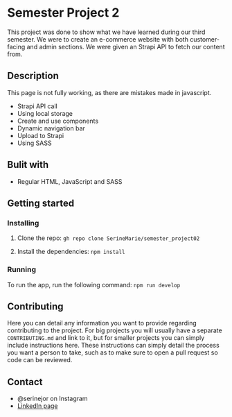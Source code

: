 # Semester Project 2

This project was done to show what we have learned during our third semester. We were to create an e-commerce website with both customer-facing and admin sections. We were given an Strapi API to fetch our content from.

## Description

This page is not fully working, as there are mistakes made in javascript.

- Strapi API call
- Using local storage
- Create and use components
- Dynamic navigation bar
- Upload to Strapi
- Using SASS

## Bulit with

- Regular HTML, JavaScript and SASS

## Getting started

### Installing

1. Clone the repo:
   `gh repo clone SerineMarie/semester_project02`

2. Install the dependencies:
   `npm install`

### Running

To run the app, run the following command:
`npm run develop`

## Contributing

Here you can detail any information you want to provide regarding contributing to the project. For big projects you will usually have a separate `CONTRIBUTING.md` and link to it, but for smaller projects you can simply include instructions here. These instructions can simply detail the process you want a person to take, such as to make sure to open a pull request so code can be reviewed.

## Contact

- @serinejor on Instagram
- [LinkedIn page](https://www.linkedin.com/in/serine-jorgensen-0742581b5/)
